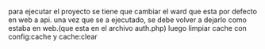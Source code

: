 para ejecutar el proyecto se tiene que cambiar el ward que esta por defecto en web a api. una vez que se a ejecutado, se debe volver a dejarlo como estaba en web.(que esta en el archivo auth.php)
luego limpiar cache con config:cache y cache:clear
